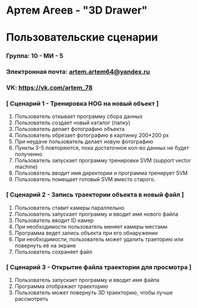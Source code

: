 # Артем Агеев - "3D Drawer"
# Пользовательские сценарии

### Группа: 10 - МИ - 5
### Электронная почта: artem.artem64@yandex.ru
### VK: https://vk.com/artem_78


### [ Сценарий 1 -  Тренировка HOG на новый объект ]

1. Пользователь откывает программу сбора данных
2. Пользователь создает новый каталог (папку)
3. Пользователь делает фотографию объекта
4. Пользователь обрезает фотографию в картинку 200*200 px
5. При неудаче пользователь делает новую фотографию
6. Пункты 3-5 повторяются, пока достаточное кол-во данных не будет полученно
7. Пользователь запускает программу тренировки SVM (support vector machine)
8. Пользователь вводит имя директории и программа тренирует SVM
9. Пользователь помещает готовый SVM вместо старого.

### [ Сценарий 2 - Запись траектории объекта в новый файл ]

1. Пользователь ставит камеры параллельно
2. Пользователь запускает программу и вводит имя нового файла
3. Пользователь вводит ID камер
4. При необходимости пользователь меняет камеры местами
5. Программа ведет запись объекта при его обнаружении
6. При необходимости, пользователь может удалить траеторию или повернуть её на экране
7. Пользователь сохраняет файл

### [ Сценарий 3 - Открытие файла траектории для просмотра ]

1. Пользователь запускает программу и вводит имя файла
2. Программа отображает траекторию
3. Пользователь может повернуть 3D траекторию, чтобы лучше рассмотреть
